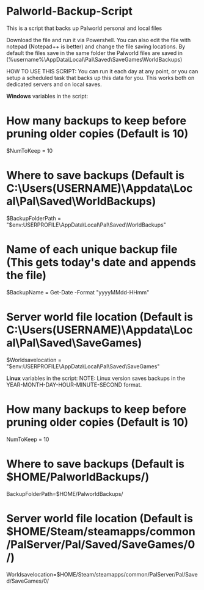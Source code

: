 # Palworld-Backup-Script
This is a script that backs up Palworld personal and local files

Download the file and run it via Powershell. 
You can also edit the file with notepad (Notepad++ is better) and change the file saving locations. 
By default the files save in the same folder the Palworld files are saved in (%username%\AppData\Local\Pal\Saved\SaveGames\WorldBackups)

HOW TO USE THIS SCRIPT: You can run it each day at any point, or you can setup a scheduled task that backs up this data for you. This works both on dedicated servers and on local saves. 



**Windows** variables in the script:


# How many backups to keep before pruning older copies (Default is 10)
$NumToKeep = 10

# Where to save backups (Default is C:\Users\(USERNAME)\Appdata\Local\Pal\Saved\WorldBackups)
$BackupFolderPath = "$env:USERPROFILE\AppData\Local\Pal\Saved\WorldBackups"

# Name of each unique backup file (This gets today's date and appends the file)
$BackupName = Get-Date -Format "yyyyMMdd-HHmm"

# Server world file location (Default is C:\Users\(USERNAME)\Appdata\Local\Pal\Saved\SaveGames)
$Worldsavelocation = "$env:USERPROFILE\AppData\Local\Pal\Saved\SaveGames"




**Linux** variables in the script:
NOTE: Linux version saves backups in the YEAR-MONTH-DAY-HOUR-MINUTE-SECOND format. 

# How many backups to keep before pruning older copies (Default is 10)
NumToKeep = 10

# Where to save backups (Default is $HOME/PalworldBackups/)
BackupFolderPath=$HOME/PalworldBackups/

# Server world file location (Default is $HOME/Steam/steamapps/common/PalServer/Pal/Saved/SaveGames/0/)
Worldsavelocation=$HOME/Steam/steamapps/common/PalServer/Pal/Saved/SaveGames/0/

